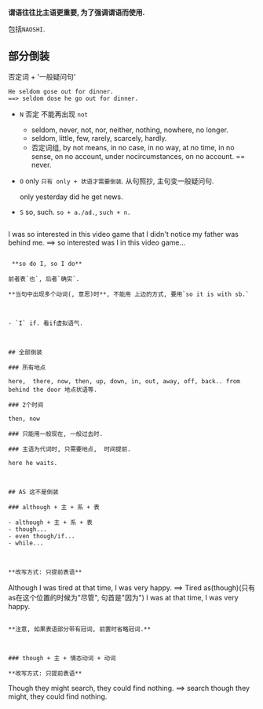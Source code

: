 **谓语往往比主语更重要, 为了强调谓语而使用.**

包括`NAOSHI`.

## 部分倒装

否定词 + '一般疑问句'

```
He seldom gose out for dinner.
==> seldom dose he go out for dinner.
```



- `N` 否定 不能再出现 `not`

  - seldom, never, not, nor, neither, nothing, nowhere, no longer.
  - seldom, little, few, rarely, scarcely, hardly.
  - 否定词组, by not means, in no case, in no way, at no time, in no sense, on no account, under nocircumstances, on no account. == never.
  
- `O` only `只有 only + 状语才需要倒装`. 从句照抄, 主句变一般疑问句.

  only yesterday did he get news.

  

- `S` so, such. `so + a./ad.`, `such + n.`

  ```
I was so interested in this video game that I didn't notice my father was behind me. 
  ==> so interested was I in this video game...
  ```
  
   **so do I, so I do**
  
  前者表`也`, 后者`确实`.
  
  **当句中出现多个动词(, 意思)时**, 不能用 上边的方式, 要用`so it is with sb.`
  
  
  
- `I` if. 看if虚拟语气.



## 全部倒装

### 所有地点

here,  there, now, then, up, down, in, out, away, off, back.. from behind the door 地点状语等.

### 2个时间

then, now

### 只能用一般现在, 一般过去时.

### 主语为代词时, 只需要地点,  时间提前.

here he waits. 



## AS 这不是倒装

### although + 主 + 系 + 表

- although + 主 + 系 + 表
- though...
- even though/if...
- while...



**改写方式: 只提前表语**

```
Although I was tired at that time, I was very happy.
==> Tired as(though)(只有as在这个位置的时候为"尽管", 句首是"因为") I was at that time, I was very happy.
```

**注意, 如果表语部分带有冠词, 前置时省略冠词.**



### though + 主 + 情态动词 + 动词

**改写方式: 只提前表语**

```
Though they might search, they could find nothing.
==> search though they might, they could find nothing.
```





 